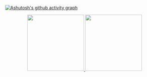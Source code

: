 [![Ashutosh's github activity graph](https://github-readme-activity-graph.vercel.app/graph?username=ArthurCRodrigues&theme=github-compact)](https://github.com/ashutosh00710/github-readme-activity-graph)

<p align="center">
<a href="https://github.com/AVS1508">
  <img height="180em" src="https://github-readme-stats-eight-theta.vercel.app/api?username=ArthurCRodrigues&show_icons=true&theme=gotham&include_all_commits=true&count_private=true"/>
  <img height="180em" src="https://github-readme-stats-eight-theta.vercel.app/api/top-langs/?username=AVS1508&layout=compact&langs_count=8&theme=algolia"/>
</a>
</p>
